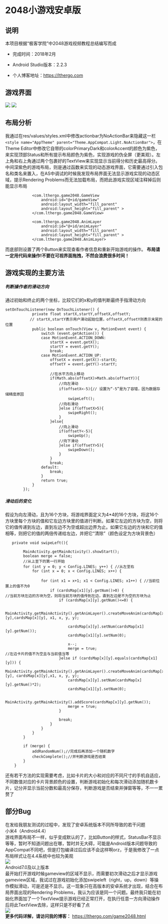 # 2048小游戏安卓版

## 说明

本项目根据“极客学院”中2048游戏视频教程总结编写而成

+ 完成时间：2018年2月

+ Android Studio版本：2.2.3

+ 个人博客地址：https://lthergo.com



## 游戏界面
![](README.res/display1.png)  ![](README.res/display2.png)


## 布局分析
我通过在res/values/styles.xml中修改actionbar为NoActionBar来隐藏这一栏`<style name="AppTheme" parent="Theme.AppCompat.Light.NoActionBar">`，在Theme Editor中修改它自带的colorPrimaryDark和colorAccent的颜色为紫色，来实现顶部Status和所有提示布局颜色为紫色，实现游戏的伪全屏（更美观）。左上角和右上角通过两个包裹好的TextView来实现显示当前得分和历史最高得分。中间深紫色的游戏布局，则是通过函数来实现的动态游戏界面，它需要通过引入包名和类名来置入，在AS中调试的时候我发现布局界面无法显示游戏实现的动态区域，提示Rendering Problems而无法加载布局，而把此游戏实现区域注释掉后则能显示布局
```
            <com.lthergo.game2048.GameView
                android:id="@+id/gameView"
                android:layout_width="fill_parent"
                android:layout_height="fill_parent" >
            </com.lthergo.game2048.GameView>

            <com.lthergo.game2048.AnimLayer
                android:id="@+id/animLayer"
                android:layout_width="fill_parent"
                android:layout_height="fill_parent" >
            </com.lthergo.game2048.AnimLayer>

```
而底部则设置了两个Button来实现查看作者信息和重新开始游戏的操作。
**布局请一定用代码来操作!不要在可视界面拖拽，不然会浪费很多时间！**

## 游戏实现的主要方法
##### 判断操作者的滑动方向
通过初始和终止的两个坐标，比较它们的x和y的值判断最终手指滑动方向
```
setOnTouchListener(new OnTouchListener() {       
            private float startX,startY,offsetX,offsetY;        
           // startX,startY表示用户滑动起始位置，offsetX,offsetY则表示末尾的位置  
            public boolean onTouch(View v, MotionEvent event) {
                switch (event.getAction()) {
                case MotionEvent.ACTION_DOWN:
                    startX = event.getX();
                    startY = event.getY();
                    break;
                case MotionEvent.ACTION_UP:
                    offsetX = event.getX()-startX;
                    offsetY = event.getY()-startY;

                    //在水平方向上移动
                    if(Math.abs(offsetX)>Math.abs(offsetY)){
                        //向左滑动
                        if(offsetX<-5){// 设置为“-5”是为了容错，因为数据存储精度原因
                            swipeLeft();
                        //向右滑动
                        }else if(offsetX>5){
                            swipeRight();
                        }
                    }else{
                        //向上滑动
                        if(offsetY<-5){
                            swipeUp();
                        //向下滑动
                        }else if(offsetY>5){
                            swipeDown();
                        }
                    }
                    break;
                default:
                    break;
                }
                return true;
            }
        });
```
##### 滑动后的变化
假设为向左滑动，且为16个方块，将游戏界面定义为4*4的16个方块，将这16个方块里每个方块的值和它左边方块里的值进行判断。如果它左边的方块为空，则将它的值传递到左边，直到左边不为空或超出边界为止。如果它左边的方块和它的值相等，则把它的值的两倍传递给左边，并把它“清除”（颜色设定为方块背景色）
```
   private void swipeLeft(){

        MainActivity.getMainActivity().showStart();
        boolean merge = false;
        //从上至下的第一行开始
        for (int y = 0; y < Config.LINES; y++) { //从左至右
            for (int x = 0; x < Config.LINES; x++) {

                for (int x1 = x+1; x1 < Config.LINES; x1++) { //当前位置上的值不为0
                    if (cardsMap[x1][y].getNum()>0) {
//当前方块左边的方块为空，则将当前方块的值传到左边，直到左边是不为空的方块为止
                        if (cardsMap[x][y].getNum()<=0) {

                            MainActivity.getMainActivity().getAnimLayer().createMoveAnim(cardsMap[x1][y],cardsMap[x][y], x1, x, y, y);

                            cardsMap[x][y].setNum(cardsMap[x1][y].getNum());
                            cardsMap[x1][y].setNum(0);

                            x--;
                            merge = true;
//左边卡片的值不为空且与当前值当等
                        }else if (cardsMap[x][y].equals(cardsMap[x1][y])) {
                            MainActivity.getMainActivity().getAnimLayer().createMoveAnim(cardsMap[x1][y], cardsMap[x][y],x1, x, y, y);
                            cardsMap[x][y].setNum(cardsMap[x][y].getNum()*2);
                            cardsMap[x1][y].setNum(0);

                            MainActivity.getMainActivity().addScore(cardsMap[x][y].getNum());
                            merge = true;
                        }

                        break;
                    }
                }
            }
        }

        if (merge) {
            addRandomNum();//完成后再添加一个随机数字
            checkComplete();//并判断游戏是否结束
        }
    }
```
还有若干方法的实现需要考虑，比如卡片的大小和对应的不同尺寸的手机自适应，不同数值对应的卡片背景颜色的设置，判断游戏初始化和每次滑动添加随机数卡片，记分并显示当前分数和最高分保存，判断游戏是否结束并弹窗等等，不一一累赘了
## 部分Bug
在发给我朋友测试的过程中，发现了安卓系统版本不同所导致的若干问题  
小米4（Android4.4）  
游戏界面布局不一样，似乎变成默认的了，比如Button的样式，StatusBar不显示等等，暂时不知道问题出在哪，暂时并无大碍，可能是Android版本问题导致的AppCompat不同吧，但是打包编译过后应该不会这样啊orz，于是我修改了一点布局样式让在4.4系统中也较为美观  
![](README.res/bug1.png)  
Android7.0及以上版本  
最开始打开游戏时候gameview的区域不显示，而需要初次滑动之后才显示游戏gameview区域，我试过在游戏初始化添加swipeleft（right，up，down）等操作模拟滑动，可是还是不显示。这一现象只在高版本的安卓系统才出现，结合在布局界面出现的Rendering Problems，我认为应该是同一个问题。最终我只能在初始化界面加了一个TextView提示游戏已经正常打开，在执行任意一方向滑动操作后将此TextView去除，这样只是不好看了点  
![](README.res/bug2.png)  
**更多代码详解，请访问我的博客：**
https://lthergo.com/game2048.html
